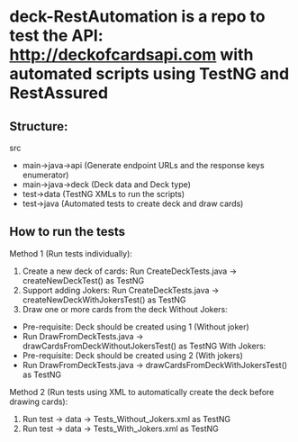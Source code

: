 # deck-RestAutomation is a repo to test the API: http://deckofcardsapi.com with automated scripts using TestNG and RestAssured

Structure:
---------
src
- main->java->api (Generate endpoint URLs and the response keys enumerator)
- main->java->deck (Deck data and Deck type) 
- test->data (TestNG XMLs to run the scripts)
- test->java (Automated tests to create deck and draw cards)

How to run the tests
--------------------
Method 1 (Run tests individually):
1. Create a new deck of cards: Run CreateDeckTests.java -> createNewDeckTest() as TestNG
2. Support adding Jokers: Run CreateDeckTests.java -> createNewDeckWithJokersTest() as TestNG
3. Draw one or more cards from the deck
Without Jokers:
  - Pre-requisite: Deck should be created using 1 (Without joker)
  - Run DrawFromDeckTests.java -> drawCardsFromDeckWithoutJokersTest() as TestNG
With Jokers:
  - Pre-requisite: Deck should be created using 2 (With jokers)
  - Run DrawFromDeckTests.java -> drawCardsFromDeckWithJokersTest() as TestNG
  
Method 2 (Run tests using XML to automatically create the deck before drawing cards):
1. Run test -> data -> Tests_Without_Jokers.xml as TestNG 
2. Run test -> data -> Tests_With_Jokers.xml as TestNG






